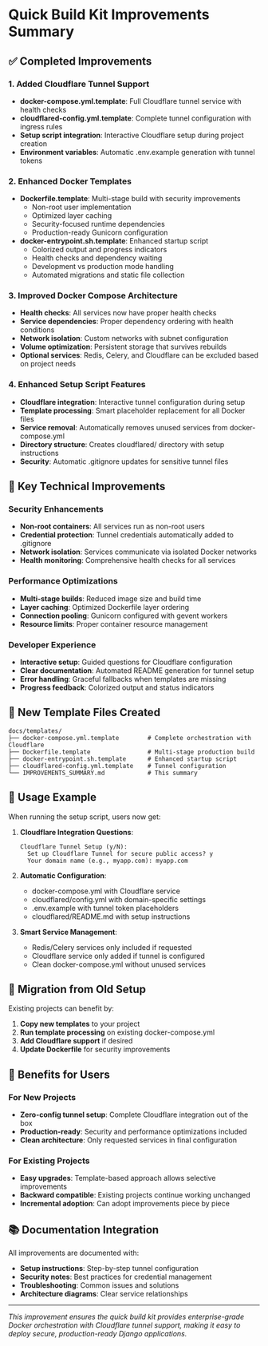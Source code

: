 # Quick Build Kit Improvements Summary

## ✅ Completed Improvements

### 1. **Added Cloudflare Tunnel Support** 
- **docker-compose.yml.template**: Full Cloudflare tunnel service with health checks
- **cloudflared-config.yml.template**: Complete tunnel configuration with ingress rules
- **Setup script integration**: Interactive Cloudflare setup during project creation
- **Environment variables**: Automatic .env.example generation with tunnel tokens

### 2. **Enhanced Docker Templates**
- **Dockerfile.template**: Multi-stage build with security improvements
  - Non-root user implementation
  - Optimized layer caching
  - Security-focused runtime dependencies
  - Production-ready Gunicorn configuration
- **docker-entrypoint.sh.template**: Enhanced startup script
  - Colorized output and progress indicators
  - Health checks and dependency waiting
  - Development vs production mode handling
  - Automated migrations and static file collection

### 3. **Improved Docker Compose Architecture**
- **Health checks**: All services now have proper health checks
- **Service dependencies**: Proper dependency ordering with health conditions
- **Network isolation**: Custom networks with subnet configuration
- **Volume optimization**: Persistent storage that survives rebuilds
- **Optional services**: Redis, Celery, and Cloudflare can be excluded based on project needs

### 4. **Enhanced Setup Script Features**
- **Cloudflare integration**: Interactive tunnel configuration during setup
- **Template processing**: Smart placeholder replacement for all Docker files
- **Service removal**: Automatically removes unused services from docker-compose.yml
- **Directory structure**: Creates cloudflared/ directory with setup instructions
- **Security**: Automatic .gitignore updates for sensitive tunnel files

## 🔧 Key Technical Improvements

### Security Enhancements
- **Non-root containers**: All services run as non-root users
- **Credential protection**: Tunnel credentials automatically added to .gitignore
- **Network isolation**: Services communicate via isolated Docker networks
- **Health monitoring**: Comprehensive health checks for all services

### Performance Optimizations
- **Multi-stage builds**: Reduced image size and build time
- **Layer caching**: Optimized Dockerfile layer ordering
- **Connection pooling**: Gunicorn configured with gevent workers
- **Resource limits**: Proper container resource management

### Developer Experience
- **Interactive setup**: Guided questions for Cloudflare configuration
- **Clear documentation**: Automated README generation for tunnel setup
- **Error handling**: Graceful fallbacks when templates are missing
- **Progress feedback**: Colorized output and status indicators

## 📁 New Template Files Created

```
docs/templates/
├── docker-compose.yml.template        # Complete orchestration with Cloudflare
├── Dockerfile.template                # Multi-stage production build
├── docker-entrypoint.sh.template      # Enhanced startup script
├── cloudflared-config.yml.template    # Tunnel configuration
└── IMPROVEMENTS_SUMMARY.md            # This summary
```

## 🚀 Usage Example

When running the setup script, users now get:

1. **Cloudflare Integration Questions**:
   ```
   Cloudflare Tunnel Setup (y/N):
     Set up Cloudflare Tunnel for secure public access? y
     Your domain name (e.g., myapp.com): myapp.com
   ```

2. **Automatic Configuration**:
   - docker-compose.yml with Cloudflare service
   - cloudflared/config.yml with domain-specific settings
   - .env.example with tunnel token placeholders
   - cloudflared/README.md with setup instructions

3. **Smart Service Management**:
   - Redis/Celery services only included if requested
   - Cloudflare service only added if tunnel is configured
   - Clean docker-compose.yml without unused services

## 🔄 Migration from Old Setup

Existing projects can benefit by:

1. **Copy new templates** to your project
2. **Run template processing** on existing docker-compose.yml
3. **Add Cloudflare support** if desired
4. **Update Dockerfile** for security improvements

## 🎯 Benefits for Users

### For New Projects
- **Zero-config tunnel setup**: Complete Cloudflare integration out of the box
- **Production-ready**: Security and performance optimizations included
- **Clean architecture**: Only requested services in final configuration

### For Existing Projects  
- **Easy upgrades**: Template-based approach allows selective improvements
- **Backward compatible**: Existing projects continue working unchanged
- **Incremental adoption**: Can adopt improvements piece by piece

## 📚 Documentation Integration

All improvements are documented with:
- **Setup instructions**: Step-by-step tunnel configuration
- **Security notes**: Best practices for credential management  
- **Troubleshooting**: Common issues and solutions
- **Architecture diagrams**: Clear service relationships

---

*This improvement ensures the quick build kit provides enterprise-grade Docker orchestration with Cloudflare tunnel support, making it easy to deploy secure, production-ready Django applications.*